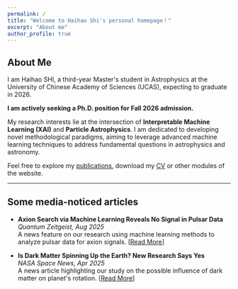 ```yaml
---
permalink: /
title: "Welcome to Haihao Shi's personal homepage！"
excerpt: "About me"
author_profile: true
---
```


## About Me

I am Haihao SHI, a third-year Master's student in Astrophysics at the University of Chinese Academy of Sciences (UCAS), expecting to graduate in 2026.

**I am actively seeking a Ph.D. position for Fall 2026 admission.**

My research interests lie at the intersection of **Interpretable Machine Learning (XAI)** and **Particle Astrophysics**. I am dedicated to developing novel methodological paradigms, aiming to leverage advanced machine learning techniques to address fundamental questions in astrophysics and astronomy.

Feel free to explore my [publications](/publications/), download my [CV](/cv/) or other modules of the website.

---

## Some media-noticed articles

* **Axion Search via Machine Learning Reveals No Signal in Pulsar Data** <br>
    *Quantum Zeitgeist, Aug 2025* <br>
    A news feature on our research using machine learning methods to analyze pulsar data for axion signals. \[[Read More](https://quantumzeitgeist.com/axion-search-via-machine-learning-reveals-no-signal-in-pulsar-data/)]

* **Is Dark Matter Spinning Up the Earth? New Research Says Yes** <br>
    *NASA Space News, Apr 2025* <br>
    A news article highlighting our study on the possible influence of dark matter on planet's rotation. \[[Read More](https://nasaspacenews.com/2025/04/is-dark-matter-spinning-up-the-earth-new-research-says-yes/)]
